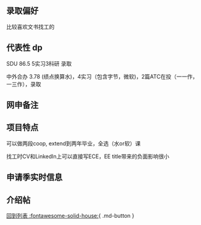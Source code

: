 ## 录取偏好
比较喜欢文书找工的

## 代表性 dp
SDU 86.5 5实习3科研 录取

中外合办 3.78 (绩点换算水)，4实习（包含字节，微软)，2篇ATC在投（一一作，一三作），录取 

## 网申备注

## 项目特点
可以做两段coop, extend到两年毕业，全选（水or软）课

找工时CV和LinkedIn上可以直接写ECE，EE title带来的负面影响很小

## 申请季实时信息

## 介绍帖

[回到列表 :fontawesome-solid-house:](grade.md){ .md-button }
